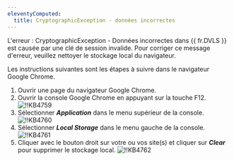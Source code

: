 ```yaml
---
eleventyComputed:
  title: CryptographicException - données incorrectes
---
```

L'erreur : CryptographicException - Données incorrectes dans {{ fr.DVLS }} est causée par une clé de session invalide. Pour corriger ce message d'erreur, veuillez nettoyer le stockage local du navigateur.

Les instructions suivantes sont les étapes à suivre dans le navigateur Google Chrome.

1. Ouvrir une page du navigateur Google Chrome.
2. Ouvrir la console Google Chrome en appuyant sur la touche F12.
![!!KB4759](https://cdnweb.devolutions.net/docs/docs_en_kb_KB4759.png)
1. Sélectionner ***Application*** dans le menu supérieur de la console.
![!!KB4760](https://cdnweb.devolutions.net/docs/docs_en_kb_KB4760.png)
1. Sélectionner ***Local Storage*** dans le menu gauche de la console.
![!!KB4761](https://cdnweb.devolutions.net/docs/docs_en_kb_KB4761.png)
1. Cliquer avec le bouton droit sur votre ou vos site(s) et cliquer sur ***Clear*** pour supprimer le stockage local.
![!!KB4762](https://cdnweb.devolutions.net/docs/docs_en_kb_KB4762.png)
